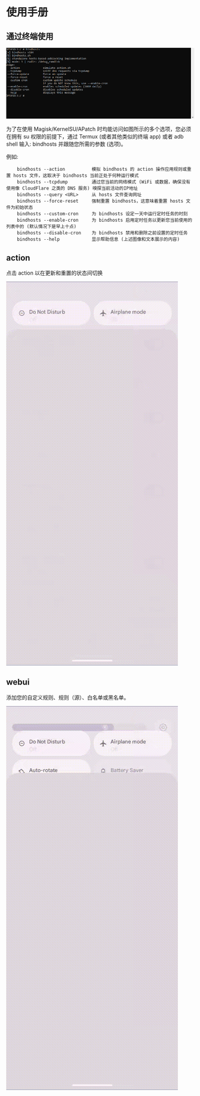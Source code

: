 # 使用手册

## 通过终端使用
![terminal_usage](screenshots/terminal_usage.png)

为了在使用 Magisk/KernelSU/APatch 时均能访问如图所示的多个选项，您必须在拥有 su 权限的前提下，通过 Termux (或者其他类似的终端 app) 或者 adb shell 输入: bindhosts 并跟随您所需的参数 (选项)。

例如: 
```
    bindhosts --action          模拟 bindhosts 的 action 操作应用规则或重置 hosts 文件，这取决于 bindhosts 当前正处于何种运行模式
    bindhosts --tcpdump         通过您当前的网络模式 (WiFi 或数据，确保没有使用像 CloudFlare 之类的 DNS 服务) 嗅探当前活动的IP地址
    bindhosts --query <URL>     从 hosts 文件查询网址
    bindhosts --force-reset     强制重置 bindhosts，这意味着重置 hosts 文件为初始状态
    bindhosts --custom-cron     为 bindhosts 设定一天中运行定时任务的时刻
    bindhosts --enable-cron     为 bindhosts 启用定时任务以更新您当前使用的列表中的 (默认情况下是早上十点)
    bindhosts --disable-cron    为 bindhosts 禁用和删除之前设置的定时任务
    bindhosts --help            显示帮助信息 (上述图像和文本展示的内容)
```

## action
 点击 action 以在更新和重置的状态间切换
 
 ![manager_action](screenshots/manager_action.gif)

## webui
  添加您的自定义规则、规则（源）、白名单或黑名单。
 
 ![manager_action](screenshots/manager_webui.gif)

